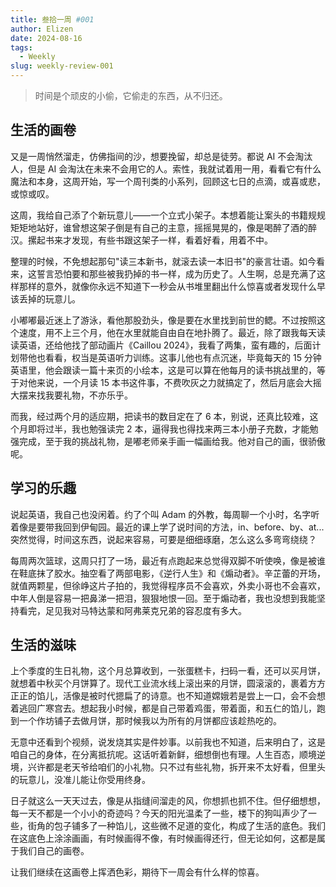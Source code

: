 ```yaml
---
title: 叁拾一周 #001
author: Elizen
date: 2024-08-16
tags:
  - Weekly
slug: weekly-review-001
---
```


> 时间是个顽皮的小偷，它偷走的东西，从不归还。

## 生活的画卷

又是一周悄然溜走，仿佛指间的沙，想要挽留，却总是徒劳。都说 AI 不会淘汰人，但是 AI 会淘汰在未来不会用它的人。索性，我就试着用一用，看看它有什么魔法和本身，这周开始，写一个周刊类的小系列，回顾这七日的点滴，或喜或悲，或惊或叹。

这周，我给自己添了个新玩意儿——一个立式小架子。本想着能让案头的书籍规规矩矩地站好，谁曾想这架子倒是有自己的主意，摇摇晃晃的，像是喝醉了酒的醉汉。摞起书来才发现，有些书跟这架子一样，看着好看，用着不中。

整理的时候，不免想起那句"读三本新书，就滚去读一本旧书"的豪言壮语。如今看来，这誓言恐怕要和那些被我扔掉的书一样，成为历史了。人生啊，总是充满了这样那样的意外，就像你永远不知道下一秒会从书堆里翻出什么惊喜或者发现什么早该丢掉的玩意儿。

小嘟嘟最近迷上了游泳，看他那股劲头，像是要在水里找到前世的鳃。不过按照这个速度，用不上三个月，他在水里就能自由自在地扑腾了。最近，除了跟我每天读读英语，还给他找了部动画片《Caillou 2024》，我看了两集，蛮有趣的，后面计划带他也看看，权当是英语听力训练。这事儿他也有点沉迷，毕竟每天的 15 分钟英语里，他会跟读一篇十来页的小绘本，这是可以算在他每月的读书挑战里的，等于对他来说，一个月读 15 本书这件事，不费吹灰之力就搞定了，然后月底会大摇大摆来找我要礼物，不亦乐乎。

而我，经过两个月的适应期，把读书的数目定在了 6 本，别说，还真比较难，这个月即将过半，我也勉强读完 2 本，逼得我也得找来两三本小册子充数，才能勉强完成，至于我的挑战礼物，是嘟老师亲手画一幅画给我。他对自己的画，很骄傲呢。

## 学习的乐趣

说起英语，我自己也没闲着。约了个叫 Adam 的外教，每周聊一个小时，名字听着像是要带我回到伊甸园。最近的课上学了说时间的方法，in、before、by、at...突然觉得，时间这东西，说起来容易，可要是细细琢磨，怎么这么多弯弯绕绕？

每周两次篮球，这周只打了一场，最近有点跑起来总觉得双脚不听使唤，像是被谁在鞋底抹了胶水。抽空看了两部电影，《逆行人生》和《煽动者》。辛芷蕾的开场，就值两颗星，但徐峥这片子拍的，我觉得程序员不会喜欢，外卖小哥也不会喜欢，中年人倒是容易一把鼻涕一把泪，狠狠地恨一回。至于煽动者，我也没想到我能坚持看完，足见我对马特达蒙和阿弗莱克兄弟的容忍度有多大。

## 生活的滋味

上个季度的生日礼物，这个月总算收到，一张蛋糕卡，扫码一看，还可以买月饼，就想着中秋买个月饼算了。现代工业流水线上滚出来的月饼，圆滚滚的，裹着方方正正的馅儿，活像是被时代摁扁了的诗意。也不知道嫦娥若是尝上一口，会不会想着逃回广寒宫去。想起我小时候，都是自己带着鸡蛋，带着面，和五仁的馅儿，跑到一个作坊铺子去做月饼，那时候我以为所有的月饼都应该趁热吃的。

无意中还看到个视频，说发烧其实是件妙事。以前我也不知道，后来明白了，这是咱自己的身体，在分离抵抗呢。这话听着新鲜，细想倒也有理。人生百态，顺境逆境，兴许都是老天爷给咱们的小礼物。只不过有些礼物，拆开来不太好看，但里头的玩意儿，没准儿能让你受用终身。

日子就这么一天天过去，像是从指缝间溜走的风，你想抓也抓不住。但仔细想想，每一天不都是一个小小的奇迹吗？今天的阳光温柔了一些，楼下的狗叫声少了一些，街角的包子铺多了一种馅儿，这些微不足道的变化，构成了生活的底色。我们在这底色上涂涂画画，有时候画得不像，有时候画得还行，但无论如何，这都是属于我们自己的画卷。

让我们继续在这画卷上挥洒色彩，期待下一周会有什么样的惊喜。